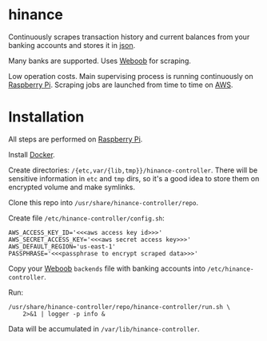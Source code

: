 hinance
=======

Continuously scrapes transaction history and current balances from your
banking accounts and stores it in [json](http://www.json.org).

Many banks are supported. Uses [Weboob](http://weboob.org) for scraping.

Low operation costs.
Main supervising process is running continuously on
[Raspberry Pi](http://www.raspberrypi.org).
Scraping jobs are launched from time to time on [AWS](http://aws.amazon.com).

Installation
============

All steps are performed on [Raspberry Pi](http://www.raspberrypi.org).

Install [Docker](http://www.docker.com).

Create directories: `/{etc,var/{lib,tmp}}/hinance-controller`.
There will be sensitive information in `etc` and `tmp` dirs, so it's a good
idea to store them on encrypted volume and make symlinks.

Clone this repo into `/usr/share/hinance-controller/repo`.

Create file `/etc/hinance-controller/config.sh`:

```
AWS_ACCESS_KEY_ID='<<<aws access key id>>>'
AWS_SECRET_ACCESS_KEY='<<<aws secret access key>>>'
AWS_DEFAULT_REGION='us-east-1'
PASSPHRASE='<<<passphrase to encrypt scraped data>>>'
```

Copy your [Weboob](http://weboob.org) `backends` file with banking
accounts into `/etc/hinance-controller`.

Run:

```
/usr/share/hinance-controller/repo/hinance-controller/run.sh \
    2>&1 | logger -p info &
```

Data will be accumulated in `/var/lib/hinance-controller`.

